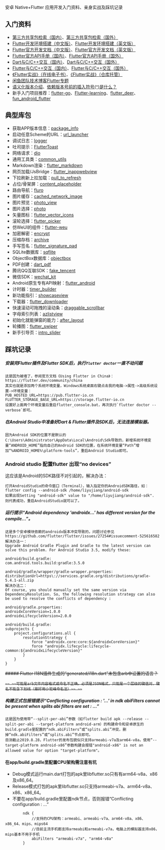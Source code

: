 安卓 Native+Flutter 应用开发入门资料、亲身实战及踩坑记录


## 入门资料

- [第三方共享包检索（国内）](https://pub.flutter-io.cn/flutter)、[第三方共享包检索（国外）](https://pub.dev/flutter)
- [Flutter开发环境搭建（中文版）](https://flutter.cn/docs/get-started/install)、[Flutter开发环境搭建（英文版）](https://flutter.dev/docs/get-started/install)
- [Flutter官方开发文档（中文版）](https://flutter.cn/docs)、[Flutter官方开发文档（英文版）](https://flutter.dev/docs)
- [Flutter官方API手册（国内）](https://api.flutter-io.cn)、[Flutter官方API手册（国外）](https://api.flutter.dev)
- [Dart与C/C++交互（国内）](https://dart.cn/guides/libraries/c-interop)、[Dart与C/C++交互（国外）](https://dart.dev/guides/libraries/c-interop)
- [Flutter与C/C++交互（国内）](https://flutter.cn/docs/development/platform-integration/c-interop)、[Flutter与C/C++交互（国外）](https://flutter.dev/docs/development/platform-integration/c-interop)
- [《Flutter实战》（在线电子书）](https://book.flutterchina.club)、[《Flutter实战》（仓库托管）](https://github.com/flutterchina/flutter-in-action)
- [闲鱼团队技术博客Flutter专题](https://www.yuque.com/xytech/flutter)
- [语义化版本介绍](https://semver.org/lang/zh-CN)、[依赖版本号前的插入符号(^)是什么？](https://codeday.me/bug/20190727/1549058.html)
- 新手入门项目推荐：[flutter-go](https://github.com/alibaba/flutter-go)、[Flutter-learning](https://github.com/AweiLoveAndroid/Flutter-learning)、[flutter_deer](https://github.com/simplezhli/flutter_deer)、[fun_android_flutter](https://github.com/phoenixsky/fun_android_flutter)

## 典型库包

- 获取APP版本信息：[package_info](https://github.com/flutter/plugins/tree/master/packages/package_info)
- 启动任意Scheme的URL：[url_launcher](https://github.com/flutter/plugins/tree/master/packages/url_launcher)
- 调试日志：[logger](https://github.com/leisim/logger)
- 吐司提示：[FlutterToast](https://github.com/PonnamKarthik/FlutterToast)
- 网络请求：[dio](https://github.com/flutterchina/dio)
- 通用工具类：[common_utils](https://github.com/Sky24n/common_utils)
- Markdown渲染：[flutter_markdown](https://github.com/flutter/flutter_markdown)
- 网页加载/JsBridge：[flutter_inappwebview](https://github.com/pichillilorenzo/flutter_inappwebview)
- 下拉刷新上拉加载：[pull_to_refresh](https://github.com/peng8350/flutter_pulltorefresh)
- 占位/骨架屏：[content_placeholder](https://github.com/ctrleffive/content-placeholder)
- 路由导航：[fluro](https://github.com/theyakka/fluro)
- 图片缓存：[cached_network_image](https://github.com/renefloor/flutter_cached_network_image)
- 图片预览：[photo_view](https://github.com/renancaraujo/photo_view)
- 图片选择：[photo](https://github.com/CaiJingLong/flutter_photo)
- 矢量图标：[flutter_vector_icons](https://github.com/pd4d10/flutter-vector-icons)
- 滚轮选择：[flutter_picker](https://github.com/yangyxd/flutter_picker)
- 仿WeUI的组件：[flutter-weu](https://github.com/allan-hx/flutter-weui)
- 加密解密：[encrypt](https://github.com/leocavalcante/encrypt)
- 压缩存档：[archive](https://github.com/brendan-duncan/archive)
- 手写签名：[flutter_signature_pad](https://github.com/kiwi-bop/flutter_signature_pad)
- SQLite数据库：[sqflite](https://github.com/tekartik/sqflite)
- ObjectBox数据库：[objectbox](https://github.com/objectbox/objectbox-dart)
- PDF创建：[dart_pdf](https://github.com/DavBfr/dart_pdf)
- 腾讯QQ互联SDK：[fake_tencent](https://github.com/v7lin/fake_tencent)
- 微信SDK：[wechat_kit](https://github.com/v7lin/wechat_kit)
- Android原生专有API映射：[flutter_android](https://github.com/drydart/flutter_android)
- 计时器：[timer_builder](https://github.com/aryzhov/flutter-timer-builder)
- 新功能指引：[showcaseview](https://github.com/simformsolutions/flutter_showcaseview)
- 下载器：[flutter_downloader](https://github.com/fluttercommunity/flutter_downloader)
- 快速滚动可拖拽的滚动条：[draggable_scrollbar](https://github.com/fluttercommunity/flutter-draggable-scrollbar)
- 字母索引列表：[azlistview](https://github.com/flutterchina/azlistview)
- 初始化就能弹窗的能力：[after_layout](https://github.com/fluttercommunity/flutter_after_layout)
- 轮播图：[flutter_swiper](https://github.com/best-flutter/flutter_swiper)
- 新手引导页：[intro_slider](https://github.com/duytq94/flutter-intro-slider)


## 踩坑记录

##### 安装完Flutter插件及Flutter SDK后，执行`flutter doctor`一直不动问题

```
这是因为被墙了，参阅官方文档《Using Flutter in China》：https://flutter.dev/community/china
其实也就是添加两个系统环境变量，Windows系统桌面右键点击我的电脑->属性->高级系统设置->环境变量：
PUB_HOSTED_URL=https://pub.flutter-io.cn
FLUTTER_STORAGE_BASE_URL=https://storage.flutter-io.cn
设置好上面两个环境变量后重启flutter_console.bat，再次执行`flutter doctor --verbose`即可。
```


##### 在Android Studio中准备好Dart & Flutter插件及SDK后，无法连接模拟器。

```
因为Android SDK的位置不是默认的C:\Users\Administrator\AppData\Local\Android\Sdk导致的，新增系统环境变量“ANDROID_HOME”指向自己的Android SDK的位置，在系统环境变量“Path”增加“%ANDROID_HOME%\platform-tools”，重启Android Studio即可。
```

### Android studio 配置flutter 出现“no devices”

这应该是Android的SDK路径不对引起的，解决办法：
```aidl
打开AndroidStudio的命令窗口（Terminal），输入指定你的AndroidSDK路径，如：
flutter config --android-sdk /home/liyujiang/android-sdk 
如果出现Setting "android-sdk" value to "/home/liyujiang/android-sdk".
则代表成功，重启AndroidStudio就可以了。
```


##### 运行提示“Android dependency 'androidx...' has different version for the compile...”。

```
这是多个安卓模块依赖的androidx版本冲突导致的，问题讨论参见 https://github.com/flutter/flutter/issues/27254#issuecomment-525616582
解决办法一：
Upgrade Android Gradle Plugin and Gradle to the latest version can solve this problem. For Android Studio 3.5, modify these:

android/build.gradle:
com.android.tools.build:gradle:3.5.0

android/gradle/wrapper/gradle-wrapper.properties:
distributionUrl=https\://services.gradle.org/distributions/gradle-5.4.1-all.zip
解决办法二：
Of course, you should manually set the same version via DependencyResolution. So, the following resolution strategy can also be used to resolve the conflicts of dependency :

android/gradle.properties:
androidxCoreVersion=1.0.0
androidxLifecycleVersion=2.0.0

android/build.gradle:
subprojects {
    project.configurations.all {
        resolutionStrategy {
            force "androidx.core:core:${androidxCoreVersion}"
            force "androidx.lifecycle:lifecycle-common:${androidxLifecycleVersion}"
        }
    }
}
```

~~##### Flutter I18N插件生成的“generated/i18n.dart”未包含arb中设置的语言？~~

~~```~~
~~可能是arb文件内容格式或命名不正确。必须是JSON格式，只能是一个层级的键值对，键名不能含下划线（最好用小驼峰命名法）~~
~~```~~



##### 构建正式包报错提示“Conflicting configuration : '...' in ndk abiFilters cannot be present when splits abi filters are set : ...”

```
这是因为使用带“--split-per-abi”参数（如flutter build apk --release --split-per-abi --target-platform android-arm）的构建命令和安卓原生的build.gradle里配置的“ndk.abiFilters”或“splits.abi”冲突，删掉“ndk.abiFilters”或“splits.abi”节点即可。
目测截止2019.8.28，Flutter的发布包貌似只支持armeabi-v7a及arm64-v8a，使用“--target-platform android-x86”参数构建会报错"android-x86" is not an allowed value for option "target-platform"。
```

#### 在app/build.gradle里配置CPU架构需注意有坑

- Debug模式运行main.dart打包的apk里libflutter.so只有有arm64-v8a、x86及x86_64。
- Release模式打包的apk里libflutter.so只支持armeabi-v7a、arm64-v8a、x86、x86_64。
- 不要在app/build.gradle里配置ndk节点，否则报错“Conflicting configuration : ...”
```
        ndk {
            //支持的CPU架构：armeabi、armeabi-v7a、arm64-v8a、x86、x86_64、mips、mips64
            //目前主流手机都支持armeabi和armeabi-v7a，电脑上的模拟器支持x86，mips基本不用于手机
            abiFilters "armeabi-v7a", "arm64-v8a"
        }
```

